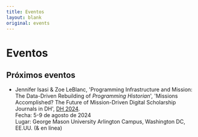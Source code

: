 ```yaml
---
title: Eventos
layout: blank
original: events
---
```


# Eventos

## Próximos eventos    

* Jennifer Isasi & Zoe LeBlanc, 'Programming Infrastructure and Mission: The Data-Driven Rebuilding of _Programming Historian_', 'Missions Accomplished? The Future of Mission-Driven Digital Scholarship Journals in DH', [DH 2024](https://dh2024.adho.org/).    
Fecha: 5-9 de agosto de 2024    
Lugar: George Mason University Arlington Campus, Washington DC, EE.UU. (& en línea)    
